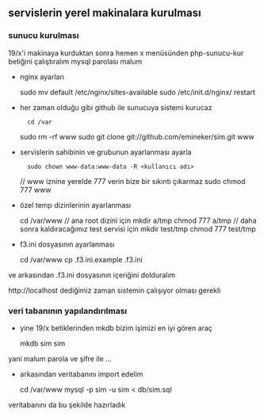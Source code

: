 ## servislerin yerel makinalara kurulması

### sunucu kurulması

19/x'i makinaya kurduktan sonra hemen x menüsünden php-sunucu-kur betiğini
çalıştıralım mysql parolası malum

- nginx ayarları

	sudo mv default /etc/nginx/sites-available
	sudo /etc/init.d/nginx/ restart


- her zaman olduğu gibi github ile sunucuya sistemi kurucaz

        cd /var
	sudo rm -rf www
        sudo git clone git://github.com/emineker/sim.git www


- servislerin sahibinin ve grubunun ayarlanması ayarla

        sudo chown www-data:www-data -R <kullanıcı adı>

	// www iznine yerelde 777 verin bize bir sıkıntı çıkarmaz
	sudo chmod 777 www


- özel temp dizinlerinin ayarlanması

	cd /var/www
	// ana root dizini için
	mkdir a/tmp
	chmod 777 a/tmp
	// daha sonra kaldıracağımız test servisi için
	mkdir test/tmp
	chmod 777 test/tmp


- f3.ini dosyasının ayarlanması

	cd /var/www
	cp .f3.ini.example .f3.ini

ve arkasından .f3.ini dosyasının içeriğini dolduralım

http://localhost dediğimiz zaman sistemin çalışıyor olması gerekli


### veri tabanının yapılandırılması

- yine 19/x betiklerinden mkdb bizim işimizi en iyi gören araç

	mkdb sim sim

yani malum parola ve şifre ile ...

- arkasından veritabanını import edelim

	cd /var/www
	mysql -p sim -u sim < db/sim.sql

veritabanını da bu şekilde hazırladık
